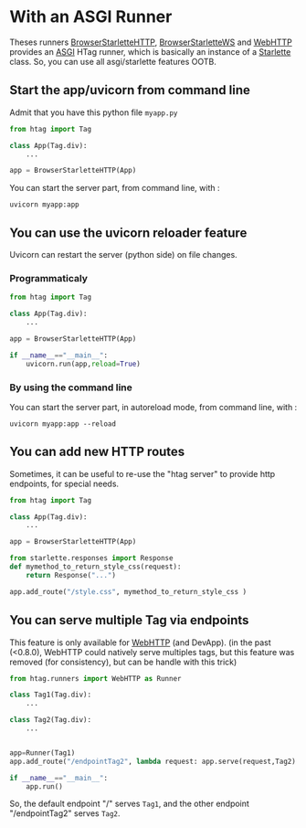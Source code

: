 # With an ASGI Runner

Theses runners [BrowserStarletteHTTP](https://manatlan.github.io/htag/runners/#browserstarlettehttp), [BrowserStarletteWS](https://manatlan.github.io/htag/runners/#browserstarlettews) and [WebHTTP](https://manatlan.github.io/htag/runners/#webhttp)
provides an [ASGI](https://asgi.readthedocs.io/en/latest/) HTag runner, which is basically an instance of a [Starlette](https://www.starlette.io/) class. So, you can use
all asgi/starlette features OOTB.

## Start the app/uvicorn from command line

Admit that you have this python file `myapp.py`

```python
from htag import Tag

class App(Tag.div):
    ...

app = BrowserStarletteHTTP(App)
```

You can start the server part, from command line, with :

`uvicorn myapp:app`


## You can use the uvicorn reloader feature

Uvicorn can restart the server (python side) on file changes.

### Programmaticaly

```python
from htag import Tag

class App(Tag.div):
    ...

app = BrowserStarletteHTTP(App)

if __name__=="__main__":
    uvicorn.run(app,reload=True)
```


### By using the command line

You can start the server part, in autoreload mode, from command line, with :

`uvicorn myapp:app --reload`


## You can add new HTTP routes

Sometimes, it can be useful to re-use the "htag server" to provide http endpoints, for special needs.

```python
from htag import Tag

class App(Tag.div):
    ...

app = BrowserStarletteHTTP(App)

from starlette.responses import Response
def mymethod_to_return_style_css(request):
    return Response("...")

app.add_route("/style.css", mymethod_to_return_style_css )
```

## You can serve multiple Tag via endpoints

This feature is only available for [WebHTTP](https://manatlan.github.io/htag/runners/#webhttp) (and DevApp).
(in the past (<0.8.0), WebHTTP could natively serve multiples tags, but this feature was removed (for consistency), but can be handle with this trick)

```python
from htag.runners import WebHTTP as Runner

class Tag1(Tag.div):
    ...

class Tag2(Tag.div):
    ...


app=Runner(Tag1)
app.add_route("/endpointTag2", lambda request: app.serve(request,Tag2) )

if __name__=="__main__":
    app.run()
```

So, the default endpoint "/" serves `Tag1`, and the other endpoint "/endpointTag2" serves `Tag2`.



